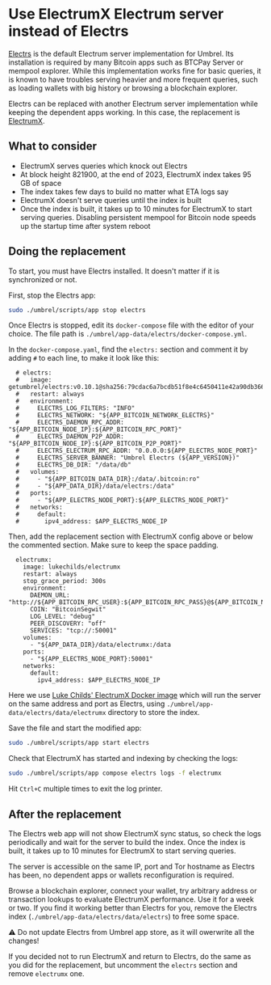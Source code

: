 # Use ElectrumX Electrum server instead of Electrs

[Electrs](https://github.com/romanz/electrs) is the default Electrum server implementation for Umbrel. Its installation is required by many Bitcoin apps such as BTCPay Server or mempool explorer. While this implementation works fine for basic queries, it is known to have troubles serving heavier and more frequent queries, such as loading wallets with big history or browsing a blockchain explorer.

Electrs can be replaced with another Electrum server implementation while keeping the dependent apps working. In this case, the replacement is [ElectrumX](https://github.com/spesmilo/electrumx.git).

## What to consider
- ElectrumX serves queries which knock out Electrs
- At block height 821900, at the end of 2023, ElectrumX index takes 95 GB of space
- The index takes few days to build no matter what ETA logs say
- ElectrumX doesn't serve queries until the index is built
- Once the index is built, it takes up to 10 minutes for ElectrumX to start serving queries.
Disabling persistent mempool for Bitcoin node speeds up the startup time after system reboot

## Doing the replacement

To start, you must have Electrs installed. It doesn't matter if it is synchronized or not.

First, stop the Electrs app:

```bash
sudo ./umbrel/scripts/app stop electrs
```

Once Electrs is stopped, edit its `docker-compose` file with the editor of your choice. The file path is `./umbrel/app-data/electrs/docker-compose.yml`.

In the `docker-compose.yaml`, find the `electrs:` section and comment it by adding `#` to each line, to make it look like this:

```
  # electrs:
  #   image: getumbrel/electrs:v0.10.1@sha256:79cdac6a7bcdb51f8e4c6450411e42a90db3665939b6e33cbfb1c30ef3df00d3
  #   restart: always
  #   environment:
  #     ELECTRS_LOG_FILTERS: "INFO"
  #     ELECTRS_NETWORK: "${APP_BITCOIN_NETWORK_ELECTRS}"
  #     ELECTRS_DAEMON_RPC_ADDR: "${APP_BITCOIN_NODE_IP}:${APP_BITCOIN_RPC_PORT}"
  #     ELECTRS_DAEMON_P2P_ADDR: "${APP_BITCOIN_NODE_IP}:${APP_BITCOIN_P2P_PORT}"
  #     ELECTRS_ELECTRUM_RPC_ADDR: "0.0.0.0:${APP_ELECTRS_NODE_PORT}"
  #     ELECTRS_SERVER_BANNER: "Umbrel Electrs (${APP_VERSION})"
  #     ELECTRS_DB_DIR: "/data/db"
  #   volumes:
  #     - "${APP_BITCOIN_DATA_DIR}:/data/.bitcoin:ro"
  #     - "${APP_DATA_DIR}/data/electrs:/data"
  #   ports:
  #     - "${APP_ELECTRS_NODE_PORT}:${APP_ELECTRS_NODE_PORT}"
  #   networks:
  #     default:
  #       ipv4_address: $APP_ELECTRS_NODE_IP
```

Then, add the replacement section with ElectrumX config above or below the commented section. Make sure to keep the space padding.

```
  electrumx:
    image: lukechilds/electrumx
    restart: always
    stop_grace_period: 300s
    environment:
      DAEMON_URL: "http://${APP_BITCOIN_RPC_USER}:${APP_BITCOIN_RPC_PASS}@${APP_BITCOIN_NODE_IP}:${APP_BITCOIN_RPC_PORT}"
      COIN: "BitcoinSegwit"
      LOG_LEVEL: "debug"
      PEER_DISCOVERY: "off"
      SERVICES: "tcp://:50001"
    volumes:
      - "${APP_DATA_DIR}/data/electrumx:/data
    ports:
      - "${APP_ELECTRS_NODE_PORT}:50001"
    networks:
      default:
        ipv4_address: $APP_ELECTRS_NODE_IP
```

Here we use [Luke Childs' ElectrumX Docker image](https://github.com/lukechilds/docker-electrumx) which will run the server on the same address and port as Electrs, using `./umbrel/app-data/electrs/data/electrumx` directory to store the index.

Save the file and start the modified app:


```bash
sudo ./umbrel/scripts/app start electrs
```

Check that ElectrumX has started and indexing by checking the logs:

```bash
sudo ./umbrel/scripts/app compose electrs logs -f electrumx
```

Hit `Ctrl+C` multiple times to exit the log printer.

## After the replacement

The Electrs web app will not show ElectrumX sync status, so check the logs periodically and wait for the server to build the index. Once the index is built, it takes up to 10 minutes for ElectrumX to start serving queries.

The server is accessible on the same IP, port and Tor hostname as Electrs has been, no dependent apps or wallets reconfiguration is required.

Browse a blockchain explorer, connect your wallet, try arbitrary address or transaction lookups to evaluate ElectrumX performance. Use it for a week or two. If you find it working better than Electrs for you, remove the Electrs index (`./umbrel/app-data/electrs/data/electrs`) to free some space.

⚠️ Do not update Electrs from Umbrel app store, as it will owerwrite all the changes!

If you decided not to run ElectrumX and return to Electrs, do the same as you did for the replacement, but uncomment the `electrs` section and remove `electrumx` one.
